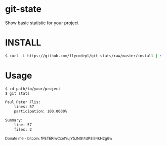 git-state
======
Show basic statistic for your project

INSTALL
======

```sh
$ curl -L https://github.com/flycodepl/git-stats/raw/master/install | sh
```

Usage
======

```sh
$ cd path/to/your/project
$ git stats

Paul Peter Flis:
	lines: 57
	participation: 100.0000%

Summary:
	line: 57
	files: 2

```

<sup>Donate me - bitcoin: 1PETERiwCxetYujY5JNGt4dP3i94kH2g6w</sup>
